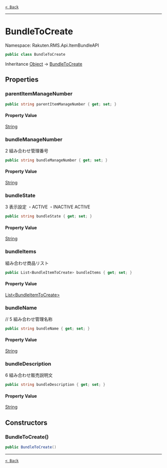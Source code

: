 [`< Back`](./)

---

# BundleToCreate

Namespace: Rakuten.RMS.Api.ItemBundleAPI

```csharp
public class BundleToCreate
```

Inheritance [Object](https://docs.microsoft.com/en-us/dotnet/api/system.object) → [BundleToCreate](./rakuten.rms.api.itembundleapi.bundletocreate)

## Properties

### **parentItemManageNumber**

```csharp
public string parentItemManageNumber { get; set; }
```

#### Property Value

[String](https://docs.microsoft.com/en-us/dotnet/api/system.string)<br>

### **bundleManageNumber**

2	組み合わせ管理番号

```csharp
public string bundleManageNumber { get; set; }
```

#### Property Value

[String](https://docs.microsoft.com/en-us/dotnet/api/system.string)<br>

### **bundleState**

3	表示設定 
 ・ACTIVE
 ・INACTIVE ACTIVE

```csharp
public string bundleState { get; set; }
```

#### Property Value

[String](https://docs.microsoft.com/en-us/dotnet/api/system.string)<br>

### **bundleItems**

組み合わせ商品リスト

```csharp
public List<BundleItemToCreate> bundleItems { get; set; }
```

#### Property Value

[List&lt;BundleItemToCreate&gt;](https://docs.microsoft.com/en-us/dotnet/api/system.collections.generic.list-1)<br>

### **bundleName**

// 5	組み合わせ管理名称

```csharp
public string bundleName { get; set; }
```

#### Property Value

[String](https://docs.microsoft.com/en-us/dotnet/api/system.string)<br>

### **bundleDescription**

6	組み合わせ販売説明文

```csharp
public string bundleDescription { get; set; }
```

#### Property Value

[String](https://docs.microsoft.com/en-us/dotnet/api/system.string)<br>

## Constructors

### **BundleToCreate()**

```csharp
public BundleToCreate()
```

---

[`< Back`](./)

